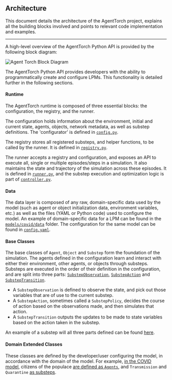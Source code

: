 ## Architecture

This document details the architecture of the AgentTorch project, explains all
the building blocks involved and points to relevant code implementation and
examples.

---

A high-level overview of the AgentTorch Python API is provided by the following
block diagram:

![Agent Torch Block Diagram](https://github.com/AgentTorch/AgentTorch/assets/34235681/3ecadf85-d949-44a6-92b3-5dbfa337fb20)

The AgentTorch Python API provides developers with the ability to
programmatically create and configure LPMs. This functionality is detailed
further in the following sections.

#### Runtime

The AgentTorch runtime is composed of three essential blocks: the configuration,
the registry, and the runner.

The configuration holds information about the environment, initial and current
state, agents, objects, network metadata, as well as substep definitions. The
'configurator' is defined in [`config.py`](/AgentTorch/config.py).

The registry stores all registered substeps, and helper functions, to be called
by the runner. It is defined in [`registry.py`](/AgentTorch/registry.py).

The runner accepts a registry and configuration, and exposes an API to execute
all, single or multiple episodes/steps in a simulation. It also maintains the
state and trajectory of the simulation across these episodes. It is defined in
[`runner.py`](/AgentTorch/runner.py), and the substep execution and optimization
logic is part of [`controller.py`](/AgentTorch/controller.py).

#### Data

The data layer is composed of any raw, domain-specific data used by the model
(such as agent or object initialization data, environment variables, etc.) as
well as the files (YAML or Python code) used to configure the model. An example
of domain-specific data for a LPM can be found in the
[`models/covid/data`](/models/covid/data) folder. The configuration for the same
model can be found in [`config.yaml`](/models/covid/config.yaml).

#### Base Classes

The base classes of `Agent`, `Object` and `Substep` form the foundation of the
simulation. The agents defined in the configuration learn and interact with
either their environment, other agents, or objects through substeps. Substeps
are executed in the order of their definition in the configuration, and are
split into three parts: [`SubstepObservation`](/AgentTorch/substep.py#L10),
[`SubstepAction`](/AgentTorch/substep.py#L27) and
[`SubstepTransition`](/AgentTorch/substep.py#45).

- A `SubstepObservation` is defined to observe the state, and pick out those
  variables that are of use to the current substep.
- A `SubstepAction`, sometimes called a `SubstepPolicy`, decides the course of
  action based on the observations made, and then simulates that action.
- A `SubstepTransition` outputs the updates to be made to state variables based
  on the action taken in the substep.

An example of a substep will all three parts defined can be found
[here](/models/covid/substeps/quarantine).

#### Domain Extended Classes

These classes are defined by the developer/user configuring the model, in
accordance with the domain of the model. For example,
[in the COVID model](/models/covid), citizens of the populace
[are defined as `Agents`](/models/covid/config.yaml#L189), and `Transmission`
and `Quarantine` [as substeps](/models/covid/substeps).
